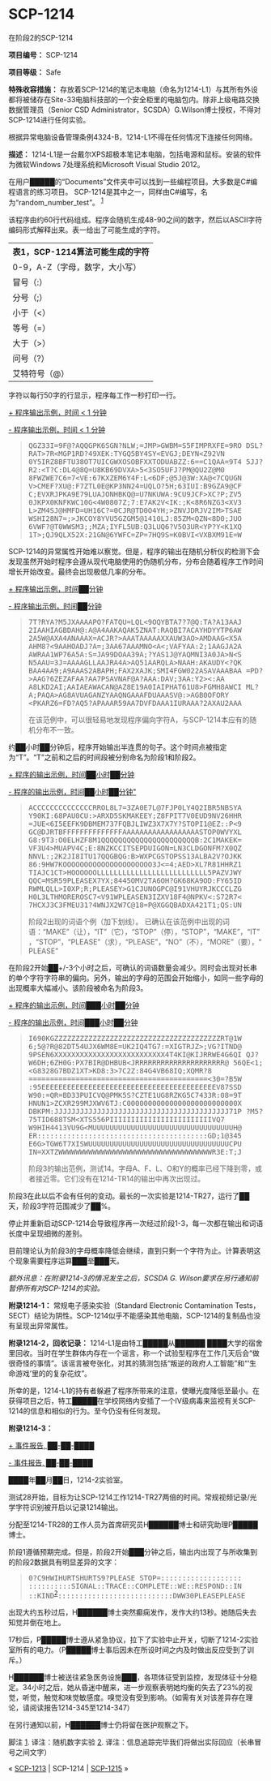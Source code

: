 # SCP-1214
                        




在阶段2的SCP-1214



**项目编号：** SCP-1214

**项目等级：** Safe

**特殊收容措施：** 存放着SCP-1214的笔记本电脑（命名为1214-L1）与其所有外设都将被储存在Site-33电脑科技部的一个安全柜里的电脑包内。除非上级电路交换数据管理员（Senior CSD Administrator，SCSDA）G.Wilson博士授权，不得对SCP-1214进行任何实验。

根据异常电脑设备管理条例4324-B，1214-L1不得在任何情况下连接任何网络。

**描述：** 1214-L1是一台戴尔XPS超极本笔记本电脑，包括电源和鼠标。安装的软件为微软Windows 7处理系统和Microsoft Visual Studio 2012。

在用户█████的“Documents”文件夹中可以找到一些编程项目。大多数是C#编程语言的练习项目。 SCP-1214是其中之一，同样由C#编写，名为“random_number_test”。<sup class='footnoteref'>
 <a shape='rect' class='footnoteref' id='footnoteref-1' href='javascript:;' onclick='WIKIDOT.page.utils.scrollToReference(&apos;footnote-1&apos;)'>1</a>
</sup>

该程序由约60行代码组成。程序会随机生成48-90之间的数字，然后以ASCII字符编码形式解释出来。表一给出了可能生成的字符。

<table class='wiki-content-table'>
 <tr>
  <th colspan='1' rowspan='1'>&#34920;1&#65292;SCP-1214&#31639;&#27861;&#21487;&#33021;&#29983;&#25104;&#30340;&#23383;&#31526;</th>
 </tr>
 <tr>
  <td colspan='1' rowspan='1'>0-9&#65292;A-Z&#65288;&#23383;&#27597;&#65292;&#25968;&#23383;&#65292;&#22823;&#23567;&#20889;&#65289;</td>
 </tr>
 <tr>
  <td colspan='1' rowspan='1'>&#20882;&#21495;&#65288;:&#65289;</td>
 </tr>
 <tr>
  <td colspan='1' rowspan='1'>&#20998;&#21495;&#65288;;&#65289;</td>
 </tr>
 <tr>
  <td colspan='1' rowspan='1'>&#23567;&#20110;&#65288;&lt;&#65289;</td>
 </tr>
 <tr>
  <td colspan='1' rowspan='1'>&#31561;&#21495;&#65288;=&#65289;</td>
 </tr>
 <tr>
  <td colspan='1' rowspan='1'>&#22823;&#20110;&#65288;&gt;&#65289;</td>
 </tr>
 <tr>
  <td colspan='1' rowspan='1'>&#38382;&#21495;&#65288;?&#65289;</td>
 </tr>
 <tr>
  <td colspan='1' rowspan='1'>&#33406;&#29305;&#31526;&#21495;&#65288;@&#65289;</td>
 </tr>
</table>
字符以每行50字的行显示，程序每工作一秒打印一行。


<a shape='rect' class='collapsible-block-link' href='javascript:;'>+&#160;&#31243;&#24207;&#36755;&#20986;&#31034;&#20363;&#65292;&#26102;&#38388;&#160;&lt;&#160;1&#160;&#20998;&#38047;</a>

<a shape='rect' class='collapsible-block-link' href='javascript:;'>-&#160;&#31243;&#24207;&#36755;&#20986;&#31034;&#20363;&#65292;&#26102;&#38388;&#160;&lt;&#160;1&#160;&#20998;&#38047;</a>


> <tt>QGZ33I=9F@?AQQGPK6SGN?NLW;=JMP&gt;GWBM=S5FIMPRXFE=9RO
DSL?RAT&gt;7R&lt;MGP1RD?49XEK:TYGQ5BY4SY&lt;EVGJ;DEYN&lt;Z92VN
0Y5IRZ8BFTU38OT7UICGWXOSOBFXXTODUABZZ:6==C1QAA=9T4
5JJ?R2:&lt;T?C:DL4@8Q=U8KB69DVXA&gt;5&lt;3SO5UFJ?PM@QU2Z@M0
8FWZWE7C6=7&lt;VE:67KXZEM6Y4F:L&lt;6DF;@5J@3W:XA@&lt;7CQUGN
V&gt;CMEF?XU@:F7ZTL0E@KP3NN24=UQLO?5H;63IUI:B9GZA9@CF
C;EVXRJPKA9E79LUAJONHBKQ@=U7NKUWA:9CU9JCF&gt;XC?P;ZV5
0JKPX0KNFKWC10G&lt;4W0807Z;7:E7AK2V&lt;IK:;K&lt;8R6NZG3&lt;XV3
L&gt;ZM4SJ@HMFD=UH16C?=0CJR@TD0O4YH;&gt;ZNVJDRJV2IM&gt;TSAE
WSHI28N7=;&gt;JKCOY8YVU5GZGM5@1410LJ:85ZM&lt;QZN&lt;8D0;JUO
6VWF?@T0WWSM3;;MZA;IYFL5UB:Q3LUQ6?V5O3UR&lt;YP?Y&lt;K1XQ
1T&gt;;QJ9QLX52X:21GN@6YWFC=ZP=7HQ9S=K0BVI&lt;VXBXM91E=W</tt>
> 




SCP-1214的异常属性开始难以察觉。但是，程序的输出在随机分析仪的检测下会发现虽然开始时程序会遵从现代电脑使用的伪随机分布，分布会随着程序工作时间增长开始改变。最终会出现极低几率的分布。


<a shape='rect' class='collapsible-block-link' href='javascript:;'>+&#160;&#31243;&#24207;&#36755;&#20986;&#31034;&#20363;&#65292;&#26102;&#38388;&#9608;&#9608;&#20998;&#38047;</a>

<a shape='rect' class='collapsible-block-link' href='javascript:;'>-&#160;&#31243;&#24207;&#36755;&#20986;&#31034;&#20363;&#65292;&#26102;&#38388;&#9608;&#9608;&#20998;&#38047;</a>


> <tt>7T?RYA?M5JXAAAAPO?FATQU=LQL&lt;9OQYBTA7?7@Q:TA?A13AAJ
2IAAHIAGBDAH@:A@A4AAKAQAK5ZNAT:RAQBI7ACAYHDYYTP6AW
2A5W@AXA4ANAAAX=ACJR?&gt;AAATAAAAAXXAUW3AO&gt;AMDAAG&lt;X5A
AHM8?&lt;9AAHOADJ?A=;3AA67AAAMNO&lt;A&lt;;VAFYAA:2;1AAGJA2A
AWRAA1WP76A5A:S=JA99DOAA39A;?YAS1J@YAQMNI3A0JA&gt;N&lt;S
N5AAU=3J=AAAAGLLAAJRA4A&gt;AQ51AARQLA&gt;NAAH:AKAUDY&lt;?QK
BAA4AA9;A9AAAS2ABAPH;FAX2XAJK;SMI4FGW022ASAVAAABAA
=PD?&gt;AAG?6ZEZAFAA?AA7PSAVNAF@A?AAA:DAV;3AA:Y2&gt;&lt;:AA
A8LKD2AI;AAIAEAWACAN@AZ8E19A0IAIPHAT61U8&gt;FGMH8AWCI
ML?A;PAQA&gt;AG8AVUAGANZYAAQNGAAAFDUAAASV@:&gt;AGB0OFORY
&lt;PKARZ6=FD?AQ5?APAAAR59AA7DVFDAAA1IURAAA?2AXAU2AAA</tt>
> 
> 在该范例中，可以很轻易地发现程序偏向字符A，与SCP-1214本应有的随机分布不一致。
> 




约██小时██分钟后，程序开始输出半连贯的句子。这个时间点被指定为“T”。“T”之前和之后的时间段被分别命名为阶段1和阶段2。


<a shape='rect' class='collapsible-block-link' href='javascript:;'>+&#160;&#31243;&#24207;&#30340;&#36755;&#20986;&#31034;&#20363;&#65292;&#26102;&#38388;&#9608;&#9608;&#23567;&#26102;&#9608;&#9608;&#20998;&#38047;</a>

<a shape='rect' class='collapsible-block-link' href='javascript:;'>-&#160;&#31243;&#24207;&#30340;&#36755;&#20986;&#31034;&#20363;&#65292;&#26102;&#38388;&#9608;&#9608;&#23567;&#26102;&#9608;&#9608;&#20998;&#38047;&quot;</a>


> <tt>ACCCCCCCCCCCCCCRROL8L7=3ZA0E7L@7FJP0LY4Q2IBR5NBSYA
Y90KI:68PAU0CU:&gt;ARXD5SKMAKEEY;Z8FPIT7V0EUD9NV26HHR
=JUE&lt;6I5EEFK9DBMEM737FQBJLIWZ3X7X7Y?STOPI1@EZ::P&lt;9
GC@DJRTBFFFFFFFFFFFFFFAAAAAAAAAAAAAAAAAASTOP0WVYXL
G8:9T3:O0ELHZF8M1QQQQQQQQQQQQQQQQQQQQQQB:2C1MAKEK=
VF3U4&gt;MUAPV4C;E:8NZKCCITSEPDUIGON=LN3CLDGONFM?X0QZ
NNVL:;2K2JI8ITU17QQGBQG:B&gt;WXPCGSTOPSS13ALBA2V?OJKK
86:9HW7KOOOOOOOOOOOOOOOOOOOOO3J&lt;=4;AED&gt;XL7R81HHRZ1
TIAJC1CT&gt;HOOOOOOLLLLLLLLLLLLLLLLLLLLLLLLLL5PAZVJWY
QQC=MSR59PLEASEX7YX;8445OMV2TA6OH?GK68KA9OD:FY65ID
RWMLQLL&gt;I0XP;R;PLEASEY&gt;G1CJUNOGPC@I91VHUYRJKCCCLZG
H0L3LTHMOREROSC7&lt;V91WPLEASEN3IZXV18F4@NPKV&lt;:S72R7&lt;
7HCXJ3C3FMEU31?4WNJX2W7C@18=P@XGGQBADXA421T1;QS:UN</tt>
> 
> 阶段2出现的词语个例（加下划线）。
已确认在该范例中出现的词语：“MAKE”（让），“IT”（它），“STOP”（停），“STOP”，“MAKE”，“IT”，“STOP”，“PLEASE”（求），“PLEASE”，“NO”（不），“MORE”（要），“PLEASE”
> 




在阶段2开始██+/-3个小时之后，可确认的词语数量会减少。同时会出现对长串的单个字符字符串的偏向。另外，输出的字母的范围会开始缩小，如同一些字母的出现概率大幅减小。该阶段被命名为阶段3。


<a shape='rect' class='collapsible-block-link' href='javascript:;'>+&#160;&#31243;&#24207;&#30340;&#36755;&#20986;&#31034;&#20363;&#65292;&#26102;&#38388;&#9608;&#9608;&#9608;&#23567;&#26102;&#9608;&#9608;&#20998;&#38047;</a>

<a shape='rect' class='collapsible-block-link' href='javascript:;'>-&#160;&#31243;&#24207;&#30340;&#36755;&#20986;&#31034;&#20363;&#65292;&#26102;&#38388;&#9608;&#9608;&#9608;&#23567;&#26102;&#9608;&#9608;&#20998;&#38047;</a>


> <tt>I690KGZZZZZZZZZZZZZZZZZZZZZZZZZZZZZZZZZZZZZZZRT@1W
6;5@?R@82DT54UJX6WM8E=UK2IQ4TG7:=XIGTRJZ&gt;;VG?ITND@
9PSEN6XXXXXXXXXXXXXXXXXXXXXXXXXX4T4KI@KIJRRWE4G6QI
QJ?W6DH;6ZH0G:PX7BIR@DHBUB&lt;JRRRRRRRRRRRRRRRRRRRRR@
56QE&lt;1;&lt;G8328G7BDZ1XT&gt;KD8:3&gt;7C2Z:84G4VB68IQ;XQMR?8
==========================================&lt;30=?B5W
:95EEEEEEEEEEEEEEEEEEEEEEEEEEEEEEEEEEEEEEEEEV87SSD
W90:=QR=BD33PUICVQ@PMK5S?CZTE1UG8RZKG5C7433R:08=9T
HNUN1&gt;ZCXR299MJXWV6TJ:C00000000000000000000000000X
DBKPM:JJJJJJJJJJJJJJJJJJJJJJJJJJJJJJJJJJJJJJJJJ71P
?M5?75TID688TSM&lt;XTS556PIIIIIIIIIIIIIIIIIIIIIIIIVQ7
W9HIH4413VU9G&lt;MUUUUUUUUUUUUUUUUUUUUUUUUUUUUUUUUUH@
ER::::::::::::::::::::::::::::::::::::::::GD;1@345
E6G&gt;TGW6T7XISWUUUUUUUUUUUUUUUUUUUUUUUUUUUUUUUUUCPU
IN=XXTZWWWWWWWWWWWWWWWWWWWWWWWWWWWWWWWWWWWWR3E:T;J</tt>
> 
> 阶段3的输出范例，测试14。字母A、F、L、O和Y的概率已经下降到零，或者接近零。它们没有在1214-TR14的输出中再次出现过。
> 




阶段3在此以后不会有任何的变动。最长的一次实验是1214-TR27，运行了██天，阶段3字符范围减少了██%。

停止并重新启动SCP-1214会导致程序再一次经过阶段1-3，每一次都在输出和词语长度中呈现细微的差别。

目前理论认为阶段3的字母概率降低会继续，直到只剩一个字符为止。计算表明这个现象需要程序运算███至███天。

*额外讯息：在附录1214-3的情况发生之后，SCSDA G. Wilson要求在另行通知前暂停所有对SCP-1214的实验。* 

**附录1214-1：** 
常规电子感染实验（Standard Electronic Contamination Tests，SECT）结论为阴性。SCP-1214似乎不能感染其他电脑，SCP-1214的复制品也没有呈现出异常属性。

**附录1214-2，回收记录：** 
1214-L1是由特工█████从██████ ████大学的宿舍里回收。当时在学生群体内存在一个谣言，称一个试验型程序在工作几天后会“做很奇怪的事情”。该谣言被夸张化，对其的猜测包括“叛逆的政府人工智能”和“‘生命游戏’里的的复杂花纹”。

所幸的是，1214-L1的持有者躲避了程序所带来的注意，使曝光度降低至最小。在获得项目之后，特工█████在学校网络内安插了一个IV级病毒来监视有关SCP-1214的信息和相似的行为。至今仍没有任何发现。

**附录1214-3：** 


<a shape='rect' class='collapsible-block-link' href='javascript:;'>+&#160;&#20107;&#20214;&#25253;&#21578;,&#160;&#9608;&#9608;-&#9608;&#9608;-&#9608;&#9608;&#9608;&#9608;</a>

<a shape='rect' class='collapsible-block-link' href='javascript:;'>-&#160;&#20107;&#20214;&#25253;&#21578;,&#160;&#9608;&#9608;-&#9608;&#9608;-&#9608;&#9608;&#9608;&#9608;</a>

████年██月██日，1214-2实验室。

测试28开始，目标为让SCP-1214工作1214-TR27两倍的时间。常规视频记录/光学字符识别被开启以记录1214输出。

分配至1214-TR28的工作人员为首席研究员H██████博士和研究助理P█████博士。

阶段1遵循预期完成。但是，阶段2开始███分钟之后，输出内出现了与所收集到的阶段2数据具有明显差异的文字：


> <tt>0?C9HWIHURTSHURTS9?PLEASE STOP=:::::::::::::::::::
::::::::::SIGNAL::TRACE::COMPLETE::WE::RESPOND::IN
::KIND<sup class='footnoteref'><a shape='rect' class='footnoteref' id='footnoteref-2' href='javascript:;' onclick='WIKIDOT.page.utils.scrollToReference(&apos;footnote-2&apos;)'>2</a></sup>:::::::::::::::::::::::::::DWW30PLEASEPLEASE</tt>
> 

出现大约五秒过后，H██████博士突然癫痫发作，发作大约13秒。她随后失去知觉并倒在地上。

17秒后，P█████博士遵从紧急协议，拉下了实验中止开关，切断了1214-2实验室所有的电力。（P█████博士事后因未在所设时间之内及时做出反应受到了训斥。）

H██████博士被送往紧急医务设施███，各项体征受到监控，发现体征十分稳定。34小时之后，她从昏迷中醒来，进一步观察表明她均衡的失去了23%的视觉，听觉，触觉和味觉敏感度。嗅觉没有受到影响。（如需有关对该差异存在理论，请阅读报告1214-345至1214-347）

在另行通知以前，H██████博士仍将留在医护观察之下。





脚注
<a shape='rect' href='javascript:;' onclick='WIKIDOT.page.utils.scrollToReference(&apos;footnoteref-1&apos;)'>1</a>. 译注：随机数字实验
<a shape='rect' href='javascript:;' onclick='WIKIDOT.page.utils.scrollToReference(&apos;footnoteref-2&apos;)'>2</a>. 译注：信息追踪完毕我们将做出实际回应（长串冒号之间文字）



« [SCP-1213](/scp-1213) | SCP-1214 | <a shape='rect' class='newpage' href='/scp-1215'>SCP-1215</a> »





                    